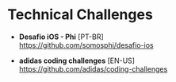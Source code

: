 # Technical Challenges

- **Desafio iOS - Phi** [PT-BR] <br>
https://github.com/somosphi/desafio-ios

- **adidas coding challenges** [EN-US] <br>
https://github.com/adidas/coding-challenges
